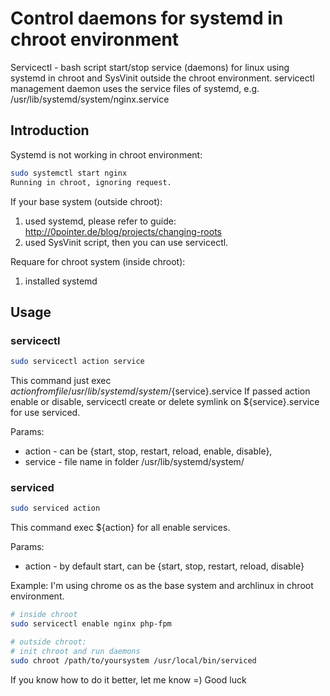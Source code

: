 Control daemons for systemd in chroot environment
=====================

Servicectl - bash script start/stop service (daemons) for linux using systemd in chroot and SysVinit outside the chroot environment.
servicectl management daemon uses the service files of systemd, e.g. /usr/lib/systemd/system/nginx.service

Introduction
---

Systemd is not working in chroot environment:
```bash
sudo systemctl start nginx
Running in chroot, ignoring request.
```
If your base system (outside chroot):
1. used systemd, please refer to guide: http://0pointer.de/blog/projects/changing-roots
2. used SysVinit script, then you can use servicectl.

Requare for chroot system (inside chroot):
1. installed systemd

Usage
---
### servicectl
```bash
sudo servicectl action service
```
This command just exec ${action} from file /usr/lib/systemd/system/${service}.service
If passed action enable or disable, servicectl create or delete symlink on ${service}.service for use serviced.

Params:
* action - can be {start, stop, restart, reload, enable, disable},
* service - file name in folder /usr/lib/systemd/system/

### serviced
```bash
sudo serviced action
```
This command exec ${action} for all enable services.

Params:
* action - by default start, can be {start, stop, restart, reload, disable}

Example:
I'm using chrome os as the base system and archlinux in chroot environment.
```bash
# inside chroot
sudo servicectl enable nginx php-fpm

# outside chroot: 
# init chroot and run daemons
sudo chroot /path/to/yoursystem /usr/local/bin/serviced
```

If you know how to do it better, let me know =) 
Good luck
